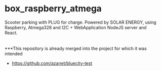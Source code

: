 # box_raspberry_atmega
Scooter parking  with PLUG for charge. Powered by SOLAR ENERGY, using Raspberry, Atmega328 and I2C + WebApplication NodeJS server and React. 
<br/><br/><br/>
***This repository is already merged into the project for which it was intended <br/>
* https://github.com/azanet/bluecity-test 
